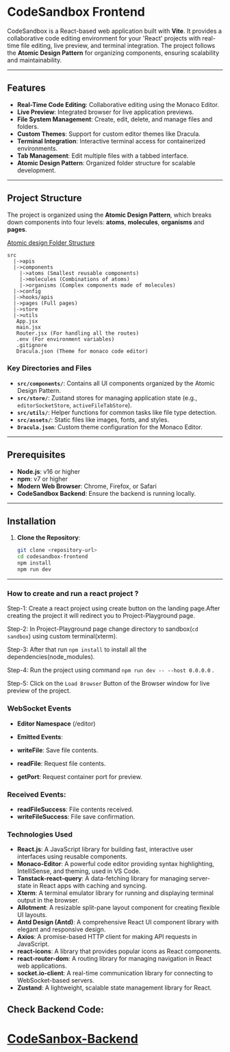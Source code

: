 # CodeSandbox Frontend

CodeSandbox is a React-based web application built with **Vite**. It provides a collaborative code editing environment for your 'React' projects with real-time file editing, live preview, and terminal integration. The project follows the **Atomic Design Pattern** for organizing components, ensuring scalability and maintainability.

---
## Features

- **Real-Time Code Editing**: Collaborative editing using the Monaco Editor.
- **Live Preview**: Integrated browser for live application previews.
- **File System Management**: Create, edit, delete, and manage files and folders.
- **Custom Themes**: Support for custom editor themes like Dracula.
- **Terminal Integration**: Interactive terminal access for containerized environments.
- **Tab Management**: Edit multiple files with a tabbed interface.
- **Atomic Design Pattern**: Organized folder structure for scalable development.

---

## Project Structure

The project is organized using the **Atomic Design Pattern**, which breaks down components into four levels: **atoms**, **molecules**, **organisms** and **pages**.

[Atomic design Folder Structure](https://medium.com/@janelle.wg/atomic-design-pattern-how-to-structure-your-react-application-2bb4d9ca5f97)

```
src
  |->apis
  |->components
    |->atoms (Smallest reusable components)
    |->molecules (Combinations of atoms)
    |->organisms (Complex components made of molecules)
  |->config 
  |->hooks/apis
  |->pages (Full pages)
  |->store
  |->utils
   App.jsx
   main.jsx
   Router.jsx (For handling all the routes)
   .env (For environment variables)
   .gitignore
   Dracula.json (Theme for monaco code editor)
```

### Key Directories and Files

- **`src/components/`**: Contains all UI components organized by the Atomic Design Pattern.
- **`src/store/`**: Zustand stores for managing application state (e.g., `editorSocketStore`, `activeFileTabStore`).
- **`src/utils/`**: Helper functions for common tasks like file type detection.
- **`src/assets/`**: Static files like images, fonts, and styles.
- **`Dracula.json`**: Custom theme configuration for the Monaco Editor.

---

## Prerequisites

- **Node.js**: v16 or higher
- **npm**: v7 or higher
- **Modern Web Browser**: Chrome, Firefox, or Safari
- **CodeSandbox Backend**: Ensure the backend is running locally.

---
## Installation

1. **Clone the Repository**:
   ```bash
   git clone <repository-url>
   cd codesandbox-frontend
   npm install
   npm run dev
   ```
---   
### How to create and run a react project ?
Step-1: Create a react project using create button on the landing page.After creating the project it will redirect you to Project-Playground page.

Step-2: In Project-Playground page change directory to sandbox(`cd sandbox`) using custom terminal(xterm).

Step-3: After that run `npm install` to install all the dependencies(node_modules). 

Step-4: Run the project using command `npm run dev -- --host 0.0.0.0` .

Step-5: Click on the `Load Browser` Button of the Browser window for live preview of the project.

### WebSocket Events
- **Editor Namespace** (/editor)
- **Emitted Events**:

- **writeFile**: Save file contents.
- **readFile**: Request file contents.
- **getPort**: Request container port for preview.

### Received Events:

- **readFileSuccess**: File contents received.
- **writeFileSuccess**: File save confirmation.

### Technologies Used
- **React.js**: A JavaScript library for building fast, interactive user interfaces using reusable components.
- **Monaco-Editor**: A powerful code editor providing syntax highlighting, IntelliSense, and theming, used in VS Code.
- **Tanstack-react-query**:  A data-fetching library for managing server-state in React apps with caching and syncing.
- **Xterm**:  A terminal emulator library for running and displaying terminal output in the browser.
- **Allotment**: A resizable split-pane layout component for creating flexible UI layouts.
- **Antd Design (Antd)**: A comprehensive React UI component library with elegant and responsive design.
- **Axios**: A promise-based HTTP client for making API requests in JavaScript.
- **react-icons**:  A library that provides popular icons as React components.
- **react-router-dom**: A routing library for managing navigation in React web applications.
- **socket.io-client**: A real-time communication library for connecting to WebSocket-based servers.
- **Zustand**: A lightweight, scalable state management library for React.


## Check Backend Code:
# [CodeSanbox-Backend](https://github.com/himanshuramteke/CodeSandbox-backend) 